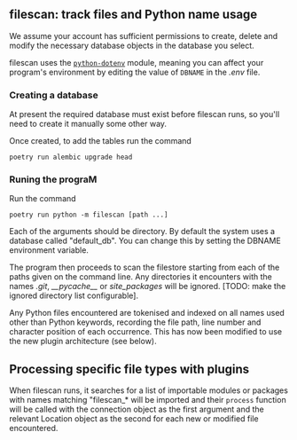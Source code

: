## filescan: track files and Python name usage

We assume your account has sufficient permissions to create,
delete and modify the necessary database objects in the
database you select.

filescan uses the [`python-dotenv`](https://pypi.org/project/python-dotenv/)
module, meaning you can affect your program's environment by editing the
value of `DBNAME` in the _.env_ file.


### Creating a database

At present the required database must exist before filescan
runs, so you'll need to create it manually some other way.

Once created, to add the tables run the command

    poetry run alembic upgrade head

### Runing the prograM

Run the command

    poetry run python -m filescan [path ...]

Each of the arguments should be directory.
By default the system uses a database called "default_db".
You can change this by setting the DBNAME environment
variable.

The program then proceeds to scan the filestore starting
from each of the paths given on the command line. Any
directories it encounters with the names _.git_,
_\_\_pycache\_\__ or _site\_packages_ will be ignored.
\[TODO: make the ignored directory list configurable].

Any Python files encountered are tokenised and indexed
on all names used other than Python keywords, recording
the file path, line number and character position of
each occurrence. This has now been modified to use the
new plugin architecture (see below).

Processing specific file types with plugins
-------------------------------------------

When filescan runs, it searches for a list of importable
modules or packages with names matching "filescan_* will
be imported and their `process` function will be called with
the connection object as the first argument and the relevant
Location object as the second for each new or modified file
encountered.
